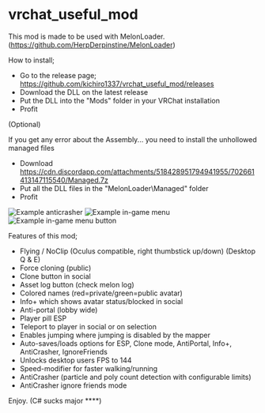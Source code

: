 # vrchat_useful_mod
This mod is made to be used with MelonLoader. (https://github.com/HerpDerpinstine/MelonLoader)

How to install;
- Go to the release page; https://github.com/kichiro1337/vrchat_useful_mod/releases
- Download the DLL on the latest release
- Put the DLL into the "Mods" folder in your VRChat installation
- Profit

(Optional)

If you get any error about the Assembly... you need to install the unhollowed managed files
- Download https://cdn.discordapp.com/attachments/518428951794941955/702661413147115540/Managed.7z
- Put all the DLL files in the "MelonLoader\Managed" folder
- Profit

![Example anticrasher](https://i.imgur.com/CbcbF0K.png)
![Example in-game menu](https://i.imgur.com/f2PyrvG.png)
![Example in-game menu button](https://i.imgur.com/NlolOFk.png)

Features of this mod;
- Flying / NoClip (Oculus compatible, right thumbstick up/down) (Desktop Q & E)
- Force cloning (public)
- Clone button in social
- Asset log button (check melon log)
- Colored names (red=private/green=public avatar)
- Info+ which shows avatar status/blocked in social
- Anti-portal (lobby wide)
- Player pill ESP
- Teleport to player in social or on selection
- Enables jumping where jumping is disabled by the mapper
- Auto-saves/loads options for ESP, Clone mode, AntiPortal, Info+, AntiCrasher, IgnoreFriends
- Unlocks desktop users FPS to 144
- Speed-modifier for faster walking/running
- AntiCrasher (particle and poly count detection with configurable limits)
- AntiCrasher ignore friends mode  

Enjoy. (C# sucks major ****)
